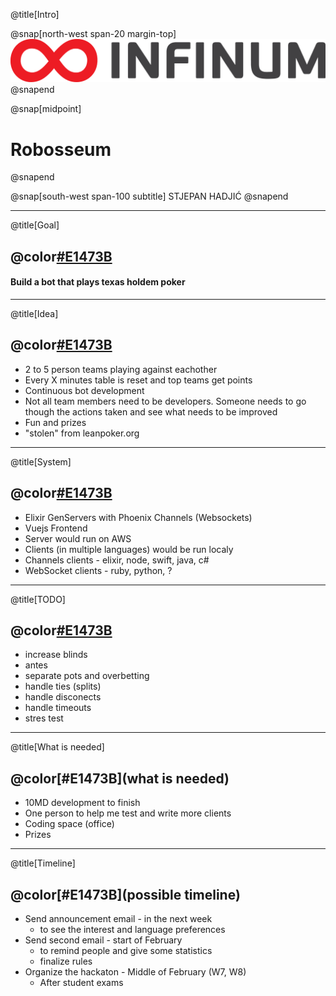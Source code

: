 @title[Intro]

@snap[north-west span-20 margin-top]
![Logo](template/img/logo.png)
@snapend

@snap[midpoint]
# Robosseum
@snapend

@snap[south-west span-100 subtitle]
STJEPAN HADJIĆ
@snapend

---
@title[Goal]

## @color[#E1473B](goal)
#### Build a bot that plays texas holdem poker

---

@title[Idea]

## @color[#E1473B](idea)
* 2 to 5 person teams playing against eachother
* Every X minutes table is reset and top teams get points
* Continuous bot development
* Not all team members need to be developers. Someone needs to go though the actions taken and see what needs to be improved
* Fun and prizes
* "stolen" from leanpoker.org

---

@title[System]

## @color[#E1473B](system)
* Elixir GenServers with Phoenix Channels (Websockets)
* Vuejs Frontend
* Server would run on AWS
* Clients (in multiple languages) would be run localy
* Channels clients - elixir, node, swift, java, c#
* WebSocket clients - ruby, python, ?

---

@title[TODO]

## @color[#E1473B](todo)

- increase blinds
- antes
- separate pots and overbetting
- handle ties (splits)
- handle disconects
- handle timeouts
- stres test

---

@title[What is needed]

## @color[#E1473B](what is needed)

* 10MD development to finish
* One person to help me test and write more clients
* Coding space (office)
* Prizes

---

@title[Timeline]

## @color[#E1473B](possible timeline)

- Send announcement email - in the next week
  * to see the interest and language preferences
- Send second email - start of February
  * to remind people and give some statistics
  * finalize rules
- Organize the hackaton - Middle of February (W7, W8)
  * After student exams
